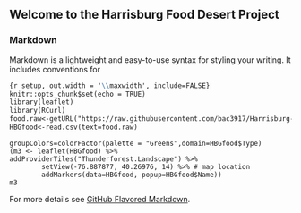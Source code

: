 ## Welcome to the Harrisburg Food Desert Project


### Markdown

Markdown is a lightweight and easy-to-use syntax for styling your writing. It includes conventions for

```markdown
{r setup, out.width = '\\maxwidth', include=FALSE}
knitr::opts_chunk$set(echo = TRUE)
library(leaflet)
library(RCurl)
food.raw<-getURL("https://raw.githubusercontent.com/bac3917/Harrisburg-Food/master/HarrisburgFood090216.csv")
HBGfood<-read.csv(text=food.raw)

```


```{r leaflet, echo=FALSE}
groupColors=colorFactor(palette = "Greens",domain=HBGfood$Type)
(m3 <- leaflet(HBGfood) %>% addProviderTiles("Thunderforest.Landscape") %>% 
        setView(-76.887877, 40.26976, 14) %>% # map location
        addMarkers(data=HBGfood, popup=HBGfood$Name))
m3

```

For more details see [GitHub Flavored Markdown](https://guides.github.com/features/mastering-markdown/).

